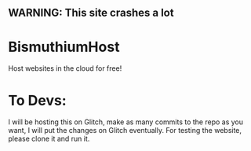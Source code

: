 ## WARNING: This site crashes a lot
# BismuthiumHost
Host websites in the cloud for free!

# To Devs:
I will be hosting this on Glitch, make as many commits to the repo as you want, I will put the changes on Glitch eventually. For testing the website, please clone it and run it.
